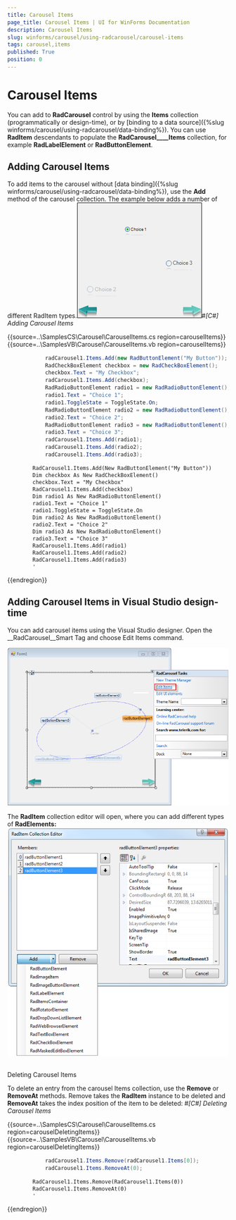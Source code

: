 ```yaml
---
title: Carousel Items
page_title: Carousel Items | UI for WinForms Documentation
description: Carousel Items
slug: winforms/carousel/using-radcarousel/carousel-items
tags: carousel,items
published: True
position: 0
---
```


# Carousel Items



You can add to __RadCarousel__ control by using the __Items__ collection (programmatically or design-time), or by [binding to a data source]({%slug winforms/carousel/using-radcarousel/data-binding%}). You can use __RadItem__ descendants to populate the __RadCarousel____Items__ collection, for example __RadLabelElement__ or __RadButtonElement__.

## Adding Carousel Items

To add items to the carousel without [data binding]({%slug winforms/carousel/using-radcarousel/data-binding%}), use the __Add__ method of the carousel collection. The example below adds a number of different RadItem types.![carousel-using-radcorousel-carousel-items 001](images/carousel-using-radcorousel-carousel-items001.png)#_[C#] Adding Carousel Items_

	



{{source=..\SamplesCS\Carousel\CarouselItems.cs region=carouselItems}} 
{{source=..\SamplesVB\Carousel\CarouselItems.vb region=carouselItems}} 

````C#
            radCarousel1.Items.Add(new RadButtonElement("My Button"));
            RadCheckBoxElement checkbox = new RadCheckBoxElement();
            checkbox.Text = "My Checkbox";
            radCarousel1.Items.Add(checkbox);
            RadRadioButtonElement radio1 = new RadRadioButtonElement();
            radio1.Text = "Choice 1";
            radio1.ToggleState = ToggleState.On;
            RadRadioButtonElement radio2 = new RadRadioButtonElement();
            radio2.Text = "Choice 2";
            RadRadioButtonElement radio3 = new RadRadioButtonElement();
            radio3.Text = "Choice 3";
            radCarousel1.Items.Add(radio1);
            radCarousel1.Items.Add(radio2);
            radCarousel1.Items.Add(radio3);
````
````VB.NET
        RadCarousel1.Items.Add(New RadButtonElement("My Button"))
        Dim checkbox As New RadCheckBoxElement()
        checkbox.Text = "My Checkbox"
        RadCarousel1.Items.Add(checkbox)
        Dim radio1 As New RadRadioButtonElement()
        radio1.Text = "Choice 1"
        radio1.ToggleState = ToggleState.On
        Dim radio2 As New RadRadioButtonElement()
        radio2.Text = "Choice 2"
        Dim radio3 As New RadRadioButtonElement()
        radio3.Text = "Choice 3"
        RadCarousel1.Items.Add(radio1)
        RadCarousel1.Items.Add(radio2)
        RadCarousel1.Items.Add(radio3)
        '
````

{{endregion}} 




## Adding Carousel Items in Visual Studio design-time

You can add carousel items using the Visual Studio designer. Open the __RadCarousel__Smart Tag and choose Edit Items command.

![carousel-using-radcorousel-carousel-items 002](images/carousel-using-radcorousel-carousel-items002.png)

The __RadItem__ collection editor will open, where you can add different types of __RadElements:__![carousel-using-radcorousel-carousel-items 004](images/carousel-using-radcorousel-carousel-items004.png)

## 

Deleting Carousel Items

To delete an entry from the carousel Items collection, use the __Remove__ or __RemoveAt__ methods. Remove takes the __RadItem__ instance to be deleted and __RemoveAt__ takes the index position of the item to be deleted:
         #_[C#] Deleting Carousel Items_

	



{{source=..\SamplesCS\Carousel\CarouselItems.cs region=carouselDeletingItems}} 
{{source=..\SamplesVB\Carousel\CarouselItems.vb region=carouselDeletingItems}} 

````C#
            radCarousel1.Items.Remove(radCarousel1.Items[0]);
            radCarousel1.Items.RemoveAt(0);
````
````VB.NET
        RadCarousel1.Items.Remove(RadCarousel1.Items(0))
        RadCarousel1.Items.RemoveAt(0)
        '
````

{{endregion}} 



